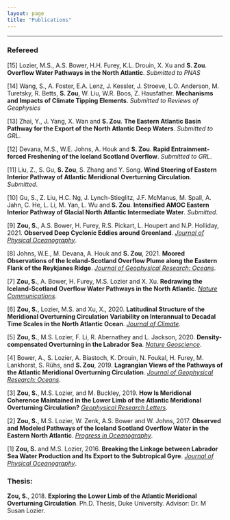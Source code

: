 ```yaml
---
layout: page
title: "Publications"
---
```


---

### Refereed

[15] Lozier, M.S., A.S. Bower, H.H. Furey, K.L. Drouin, X. Xu and **S. Zou**. **Overflow Water Pathways in the North Atlantic**. *Submitted to PNAS*

[14] Wang, S., A. Foster, E.A. Lenz, J. Kessler, J. Stroeve, L.O. Anderson, M. Turetsky, R. Betts, **S. Zou**, W. Liu, W.R. Boos, Z. Hausfather. **Mechanisms and Impacts of Climate Tipping Elements**. *Submitted to Reviews of Geophysics*

[13] Zhai, Y., J. Yang, X. Wan and **S. Zou**. **The Eastern Atlantic Basin Pathway for the Export of the North Atlantic Deep Waters**. *Submitted to GRL*.

[12] Devana, M.S., W.E. Johns, A. Houk and **S. Zou**. **Rapid Entrainment-forced Freshening of the Iceland Scotland Overflow**. *Submitted to GRL*.

[11] Liu, Z., S. Gu, **S. Zou**, S. Zhang and Y. Song. **Wind Steering of Eastern Interior Pathway of Atlantic Meridional Overturning Circulation**. *Submitted*.

[10] Gu, S., Z. Liu, H.C. Ng, J. Lynch-Stieglitz, J.F. McManus, M. Spall, A. Jahn, C. He, L. Li, M. Yan, L. Wu and **S. Zou**. **Intensified AMOC Eastern Interior Pathway of Glacial North Atlantic Intermediate Water**. *Submitted*.

[9] **Zou, S.**, A.S. Bower, H. Furey, R.S. Pickart, L. Houpert and N.P. Holliday, 2021. **Observed Deep Cyclonic Eddies around Greenland**. *[Journal of Physical Oceanography](https://journals.ametsoc.org/view/journals/phoc/51/10/JPO-D-20-0288.1.xml)*.

[8] Johns, W.E., M. Devana, A. Houk and **S. Zou**, 2021. **Moored Observations of the Iceland-Scotland Overflow Plume along the Eastern Flank of the Reykjanes Ridge**. *[Journal of Geophysical Research: Oceans](https://agupubs.onlinelibrary.wiley.com/doi/10.1029/2021JC017524)*.

[7] **Zou, S.**, A. Bower, H. Furey, M.S. Lozier and X. Xu. **Redrawing the Iceland-Scotland Overflow Water Pathways in the North Atlantic**. *[Nature Communications](http://doi.org/10.1038/s41467-020-15513-4)*.

[6] **Zou, S.**, Lozier, M.S. and Xu, X., 2020. **Latitudinal Structure of the Meridional Overturning Circulation Variability on Interannual to Decadal Time Scales in the North Atlantic Ocean**. *[Journal of Climate](https://doi.org/10.1175/JCLI-D-19-0215.1)*.

[5] **Zou, S.**, M.S. Lozier, F. Li, R. Abernathey and L. Jackson, 2020. **Density-compensated Overturning in the Labrador Sea**. *[Nature Geoscience](http://doi.org/10.1038/s41561-019-0517-1)*.

[4] Bower, A., S. Lozier, A. Biastoch, K. Drouin, N. Foukal, H. Furey, M. Lankhorst, S. Rühs, and **S. Zou**, 2019. **Lagrangian Views of the Pathways of the Atlantic Meridional Overturning Circulation**. *[Journal of Geophysical Research: Oceans](http://doi.org/10.1029/2019JC015014)*.

[3] **Zou, S.**, M.S. Lozier, and M. Buckley, 2019. **How Is Meridional Coherence Maintained in the Lower Limb of the Atlantic Meridional Overturning Circulation?** *[Geophysical Research Letters](https://doi.org/10.1029/2018GL080958)*.

[2] **Zou, S.**, M.S. Lozier, W. Zenk, A.S. Bower and W. Johns, 2017. **Observed and Modeled Pathways of the Iceland Scotland Overflow Water in the Eastern North Atlantic**. *[Progress in Oceanography](http://doi.org/10.1016/j.pocean.2017.10.003)*.

[1] **Zou, S.** and M.S. Lozier, 2016. **Breaking the Linkage between Labrador Sea Water Production and Its Export to the Subtropical Gyre**. *[Journal of Physical Oceanography](http://doi:10.1175/JPO-D-15-0210.1)*.


### Thesis:
**Zou, S.**, 2018. **Exploring the Lower Limb of the Atlantic Meridional Overturning Circulation**. Ph.D. Thesis, Duke University. Advisor: Dr. M Susan Lozier.
